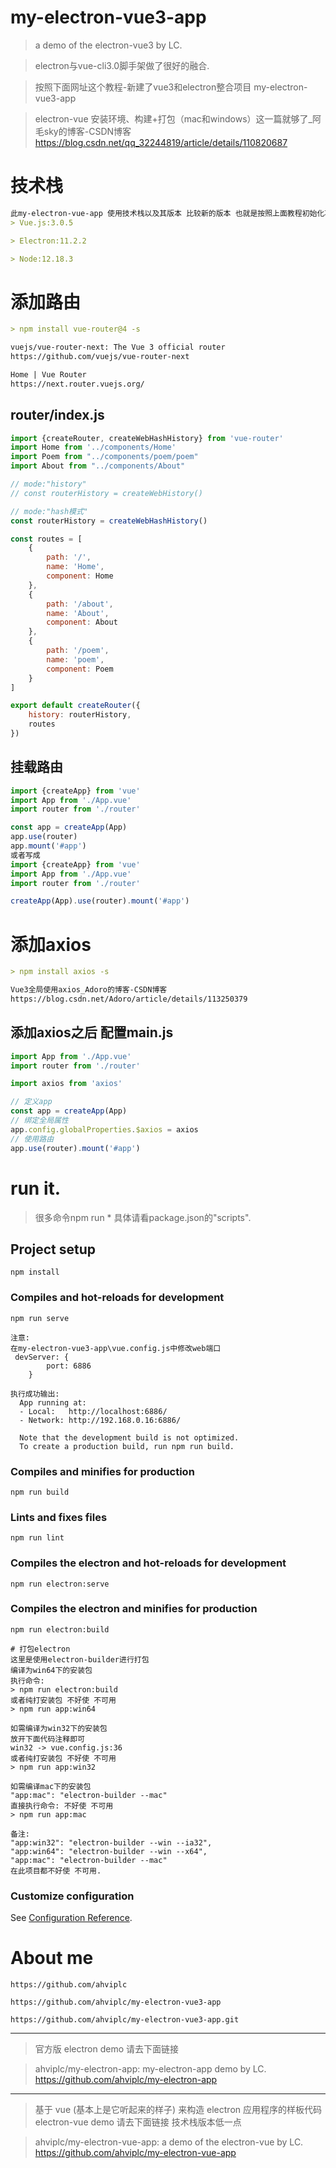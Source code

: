# my-electron-vue3-app

> a demo of the electron-vue3 by LC.

> electron与vue-cli3.0脚手架做了很好的融合.

> 按照下面网址这个教程-新建了vue3和electron整合项目 my-electron-vue3-app

> electron-vue 安装环境、构建+打包（mac和windows）这一篇就够了_阿毛sky的博客-CSDN博客
  https://blog.csdn.net/qq_32244819/article/details/110820687

# 技术栈
```markdown
此my-electron-vue-app 使用技术栈以及其版本 比较新的版本 也就是按照上面教程初始化项目所用的版本
> Vue.js:3.0.5

> Electron:11.2.2

> Node:12.18.3

```

# 添加路由
```markdown
> npm install vue-router@4 -s

vuejs/vue-router-next: The Vue 3 official router
https://github.com/vuejs/vue-router-next

Home | Vue Router
https://next.router.vuejs.org/
```
## router/index.js
```javascript
import {createRouter, createWebHashHistory} from 'vue-router'
import Home from '../components/Home'
import Poem from "../components/poem/poem"
import About from "../components/About"

// mode:"history"
// const routerHistory = createWebHistory()

// mode:"hash模式"
const routerHistory = createWebHashHistory()

const routes = [
    {
        path: '/',
        name: 'Home',
        component: Home
    },
    {
        path: '/about',
        name: 'About',
        component: About
    },
    {
        path: '/poem',
        name: 'poem',
        component: Poem
    }
]

export default createRouter({
    history: routerHistory,
    routes
})

```

## 挂载路由

```javascript
import {createApp} from 'vue'
import App from './App.vue'
import router from './router'

const app = createApp(App)
app.use(router)
app.mount('#app')
或者写成
import {createApp} from 'vue'
import App from './App.vue'
import router from './router'

createApp(App).use(router).mount('#app')

```

# 添加axios
```markdown
> npm install axios -s

Vue3全局使用axios_Adoro的博客-CSDN博客
https://blog.csdn.net/Adoro/article/details/113250379
```

## 添加axios之后 配置main.js
```javascript
import App from './App.vue'
import router from './router'

import axios from 'axios'

// 定义app
const app = createApp(App)
// 绑定全局属性
app.config.globalProperties.$axios = axios
// 使用路由
app.use(router).mount('#app')
```

# run it.
> 很多命令npm run * 具体请看package.json的"scripts".
## Project setup
```
npm install
```

### Compiles and hot-reloads for development
```
npm run serve

注意:
在my-electron-vue3-app\vue.config.js中修改web端口
 devServer: {
        port: 6886
    }

执行成功输出:
  App running at:
  - Local:   http://localhost:6886/
  - Network: http://192.168.0.16:6886/

  Note that the development build is not optimized.
  To create a production build, run npm run build.
```

### Compiles and minifies for production
```
npm run build
```

### Lints and fixes files
```
npm run lint
```

### Compiles the electron and hot-reloads for development
```
npm run electron:serve
```

### Compiles the electron and minifies for production
```
npm run electron:build

# 打包electron
这里是使用electron-builder进行打包
编译为win64下的安装包
执行命令:
> npm run electron:build
或者纯打安装包 不好使 不可用
> npm run app:win64

如需编译为win32下的安装包
放开下面代码注释即可
win32 -> vue.config.js:36 
或者纯打安装包 不好使 不可用
> npm run app:win32

如需编译mac下的安装包
"app:mac": "electron-builder --mac"
直接执行命令: 不好使 不可用
> npm run app:mac

备注:
"app:win32": "electron-builder --win --ia32",
"app:win64": "electron-builder --win --x64",
"app:mac": "electron-builder --mac"
在此项目都不好使 不可用.
```

### Customize configuration
See [Configuration Reference](https://cli.vuejs.org/config/).

# About me

```
https://github.com/ahviplc

https://github.com/ahviplc/my-electron-vue3-app

https://github.com/ahviplc/my-electron-vue3-app.git
```

---
> 官方版 electron demo 请去下面链接

> ahviplc/my-electron-app: my-electron-app demo by LC.
https://github.com/ahviplc/my-electron-app

---
> 基于 vue (基本上是它听起来的样子) 来构造 electron 应用程序的样板代码 electron-vue demo 请去下面链接 技术栈版本低一点

> ahviplc/my-electron-vue-app: a demo of the electron-vue by LC.
https://github.com/ahviplc/my-electron-vue-app

